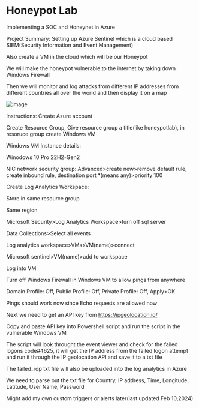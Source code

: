 # Honeypot Lab
Implementing a SOC and Honeynet in Azure 

Project Summary:
Setting up Azure Sentinel which is a cloud based SIEM(Security Information and Event Management)

Also create a VM in the cloud which will be our Honeypot

We will make the honeypot vulnerable to the internet by taking down Windows Firewall

Then we will monitor and log attacks from different IP addresses from different countries all over the world and then display it on a map

![image](https://github.com/cenkcafer/honeypotlab/assets/61919465/89c476b6-0389-4b6f-9150-424563a226de)

Instructions:
Create Azure account

Create Resource Group, Give resource group a title(like honeypotlab), in resoruce group create Windows VM

Windows VM Instance details:

Winodows 10 Pro 22H2-Gen2

NIC network security group: Advanced>create new>remove default rule, create inbound rule, destination port *(means any)>priority 100

Create Log Analytics Workspace:

Store in same resource group 

Same region

Microsoft Security>Log Analytics Workspace>turn off sql server

Data Collections>Select all events

Log analytics workspace>VMs>VM(name)>connect

Microsoft sentinel>VM(name)>add to workspace

Log into VM

Turn off Windows Firewall in Windows VM to allow pings from anywhere

Domain Profile: Off, Public Profile: Off, Private Profile: Off, Apply>OK

Pings should work now since Echo requests are allowed now

Next we need to get an API key from https://ipgeolocation.io/

Copy and paste API key into Powershell script and run the script in the vulnerable Windows VM

The script will look throught the event viewer and check for the failed logons code#4625, it will get the IP address from the failed logon attempt and run it through the IP geolocation API and save it to a txt file 

The failed_rdp txt file will also be uploaded into the log analytics in Azure 

We need to parse out the txt file for Country, IP address, Time, Longitude, Latitude, User Name, Password



Might add my own custom triggers or alerts later(last updated Feb 10,2024)
